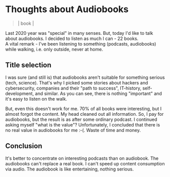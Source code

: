 # Thoughts about Audiobooks
> | book |

Last 2020 year was "special" in many senses. But, today I'd like to talk about audiobooks.
I decided to listen as much I can - 22 books.  
A vital remark - I've been listening to something (podcasts, audiobooks) while walking,
i.e. only outside, never at home.

## Title selection

I was sure (and still is) that audiobooks aren't suitable for something serious (tech, science).
That's why I picked some stories about hackers and cybersecurity, companies and their "path to success", IT-history, self-development, and similar.
As you can see, there is nothing "important" and it's easy to listen on the walk.

But, even this doesn't work for me. 70% of all books were interesting, but I almost forgot the content. My head cleaned out all information.
So, I pay for audiobooks, but the result is as after some ordinary podcast. I continued asking myself "what is the value"? Unfortunately, I concluded
that there is no real value in audiobooks for me :-(. Waste of time and money.

## Conclusion

It's better to concentrate on interesting podcasts than on audiobook. The audiobooks can't replace a real book. I can't speed up content consumption via audio.
The audiobook is like entertaining, nothing serious.
